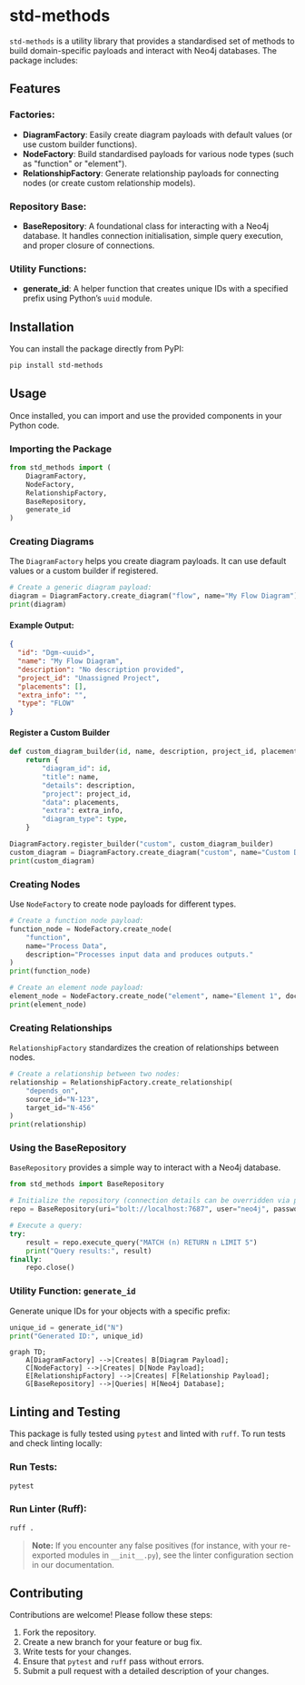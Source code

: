 # std-methods

`std-methods` is a utility library that provides a standardised set of methods to build domain-specific payloads and interact with Neo4j databases. The package includes:

## Features

### Factories:
- **DiagramFactory**: Easily create diagram payloads with default values (or use custom builder functions).
- **NodeFactory**: Build standardised payloads for various node types (such as "function" or "element").
- **RelationshipFactory**: Generate relationship payloads for connecting nodes (or create custom relationship models).

### Repository Base:
- **BaseRepository**: A foundational class for interacting with a Neo4j database. It handles connection initialisation, simple query execution, and proper closure of connections.

### Utility Functions:
- **generate_id**: A helper function that creates unique IDs with a specified prefix using Python’s `uuid` module.

## Installation

You can install the package directly from PyPI:

```sh
pip install std-methods
```
## Usage

Once installed, you can import and use the provided components in your Python code.

### Importing the Package

```python
from std_methods import (
    DiagramFactory,
    NodeFactory,
    RelationshipFactory,
    BaseRepository,
    generate_id
)
```

### Creating Diagrams

The `DiagramFactory` helps you create diagram payloads. It can use default values or a custom builder if registered.

```python
# Create a generic diagram payload:
diagram = DiagramFactory.create_diagram("flow", name="My Flow Diagram")
print(diagram)
```

#### Example Output:
```json
{
  "id": "Dgm-<uuid>",
  "name": "My Flow Diagram",
  "description": "No description provided",
  "project_id": "Unassigned Project",
  "placements": [],
  "extra_info": "",
  "type": "FLOW"
}
```

#### Register a Custom Builder

```python
def custom_diagram_builder(id, name, description, project_id, placements, extra_info, type):
    return {
        "diagram_id": id,
        "title": name,
        "details": description,
        "project": project_id,
        "data": placements,
        "extra": extra_info,
        "diagram_type": type,
    }

DiagramFactory.register_builder("custom", custom_diagram_builder)
custom_diagram = DiagramFactory.create_diagram("custom", name="Custom Diagram")
print(custom_diagram)
```

### Creating Nodes

Use `NodeFactory` to create node payloads for different types.

```python
# Create a function node payload:
function_node = NodeFactory.create_node(
    "function",
    name="Process Data",
    description="Processes input data and produces outputs."
)
print(function_node)
```

```python
# Create an element node payload:
element_node = NodeFactory.create_node("element", name="Element 1", document_ids=["doc1", "doc2"])
print(element_node)
```

### Creating Relationships

`RelationshipFactory` standardizes the creation of relationships between nodes.

```python
# Create a relationship between two nodes:
relationship = RelationshipFactory.create_relationship(
    "depends_on",
    source_id="N-123",
    target_id="N-456"
)
print(relationship)
```

### Using the BaseRepository

`BaseRepository` provides a simple way to interact with a Neo4j database.

```python
from std_methods import BaseRepository

# Initialize the repository (connection details can be overridden via parameters or environment variables)
repo = BaseRepository(uri="bolt://localhost:7687", user="neo4j", password="secret")

# Execute a query:
try:
    result = repo.execute_query("MATCH (n) RETURN n LIMIT 5")
    print("Query results:", result)
finally:
    repo.close()
```

### Utility Function: `generate_id`

Generate unique IDs for your objects with a specific prefix:

```python
unique_id = generate_id("N")
print("Generated ID:", unique_id)
```


```mermaid
graph TD;
    A[DiagramFactory] -->|Creates| B[Diagram Payload];
    C[NodeFactory] -->|Creates| D[Node Payload];
    E[RelationshipFactory] -->|Creates| F[Relationship Payload];
    G[BaseRepository] -->|Queries| H[Neo4j Database];
```

## Linting and Testing

This package is fully tested using `pytest` and linted with `ruff`. To run tests and check linting locally:

### Run Tests:

```sh
pytest
```

### Run Linter (Ruff):

```sh
ruff .
```

> **Note:** If you encounter any false positives (for instance, with your re-exported modules in `__init__.py`), see the linter configuration section in our documentation.

## Contributing

Contributions are welcome! Please follow these steps:

1. Fork the repository.
2. Create a new branch for your feature or bug fix.
3. Write tests for your changes.
4. Ensure that `pytest` and `ruff` pass without errors.
5. Submit a pull request with a detailed description of your changes.


